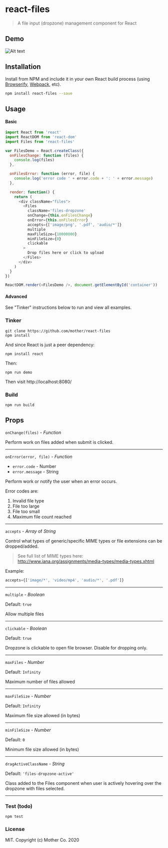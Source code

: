 react-files
=======================

> A file input (dropzone) management component for React

## Demo

![Alt text](/demo.gif?raw=true "Demo")

## Installation

Install from NPM and include it in your own React build process (using [Browserify](http://browserify.org), [Webpack](http://webpack.github.io/), etc).

```bash
npm install react-files --save
```

## Usage

#### Basic

```js
import React from 'react'
import ReactDOM from 'react-dom'
import Files from 'react-files'

var FilesDemo = React.createClass({
  onFilesChange: function (files) {
    console.log(files)
  },

  onFilesError: function (error, file) {
    console.log('error code ' + error.code + ': ' + error.message)
  },

  render: function() {
    return (
      <div className="files">
        <Files
          className='files-dropzone'
          onChange={this.onFilesChange}
          onError={this.onFilesError}
          accepts={['image/png', '.pdf', 'audio/*']}
          multiple
          maxFileSize={10000000}
          minFileSize={0}
          clickable
        >
          Drop files here or click to upload
        </Files>
      </div>
    )
  }
})

ReactDOM.render(<FilesDemo />, document.getElementById('container'))
```

#### Advanced

See "Tinker" instructions below to run and view all examples.

### Tinker

```
git clone https://github.com/mother/react-files
npm install
```
And since React is just a peer dependency:
```
npm install react
```
Then:
```
npm run demo
```

Then visit http://localhost:8080/

### Build

```
npm run build
```

## Props

`onChange(files)` - *Function*

Perform work on files added when submit is clicked.

---

`onError(error, file)` - *Function*
  - `error.code` - Number
  - `error.message` - String

Perform work or notify the user when an error occurs.

Error codes are:
1. Invalid file type
2. File too large
3. File too small
4. Maximum file count reached

---

`accepts` - *Array* of *String*

Control what types of generic/specific MIME types or file extensions can be dropped/added.

> See full list of MIME types here: http://www.iana.org/assignments/media-types/media-types.xhtml

Example:
```js
accepts={['image/*', 'video/mp4', 'audio/*', '.pdf']}
```

---

`multiple` - *Boolean*

Default: `true`

Allow multiple files

---

`clickable` - *Boolean*

Default: `true`

Dropzone is clickable to open file browser. Disable for dropping only.

---

`maxFiles` - *Number*

Default: `Infinity`

Maximum number of files allowed

---

`maxFileSize` - *Number*

Default: `Infinity`

Maximum file size allowed (in bytes)

---

`minFileSize` - *Number*

Default: `0`

Minimum file size allowed (in bytes)

---

`dragActiveClassName` - *String*

Default: `'files-dropzone-active'`

Class added to the Files component when user is actively hovering over the dropzone with files selected.

---

### Test (todo)

```
npm test
```

### License

MIT. Copyright (c) Mother Co. 2020

